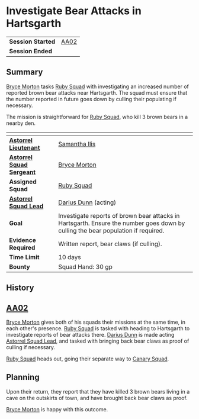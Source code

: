 # Investigate Bear Attacks in Hartsgarth

|||
| --- | --- |
| **Session Started** | [AA02](../sessions/AA02.md) | storyline.2
| **Session Ended** | |

## Summary

[Bryce Morton](../characters/bryce-morton.md) tasks [Ruby Squad](../organisations/astorrel/squads/ruby-squad.md) with investigating an increased number of reported brown bear attacks near Hartsgarth. The squad must ensure that the number reported in future goes down by culling their populating if necessary.

The mission is straightforward for [Ruby Squad](../organisations/astorrel/squads/ruby-squad.md), who kill 3 brown bears in a nearby den.

| []() | |
| --- | --- |
| **[Astorrel Lieutenant](../organisations/astorrel/ranks/astorrel-lieutenant.md)** | [Samantha Ilis](../characters/samantha-ilis.md) |
| **[Astorrel Squad Sergeant](../organisations/astorrel/ranks/astorrel-squad-sergeant.md)** | [Bryce Morton](../characters/bryce-morton.md) |
| **Assigned Squad** | [Ruby Squad](../organisations/astorrel/squads/ruby-squad.md) |
| **[Astorrel Squad Lead](../organisations/astorrel/ranks/astorrel-squad-lead.md)** | [Darius Dunn](../characters/darius-dunn.md) (acting) |
| **Goal** | Investigate reports of brown bear attacks in Hartsgarth. Ensure the number goes down by culling the bear population if required. |
| **Evidence Required** | Written report, bear claws (if culling). |
| **Time Limit** | 10 days |
| **Bounty** | Squad Hand: 30 gp |

## History

## [AA02](../sessions/AA02.md)

[Bryce Morton](../characters/bryce-morton.md) gives both of his squads their missions at the same time, in each other's presence. [Ruby Squad](../organisations/astorrel/squads/ruby-squad.md) is tasked with heading to Hartsgarth to investigate reports of bear attacks there. [Darius Dunn](../characters/darius-dunn.md) is made acting [Astorrel Squad Lead](../organisations/astorrel/ranks/astorrel-squad-lead.md), and tasked with bringing back bear claws as proof of culling if necessary.

[Ruby Squad](../organisations/astorrel/squads/ruby-squad.md) heads out, going their separate way to [Canary Squad](../organisations/astorrel/squads/canary-squad.md).

## Planning

Upon their return, they report that they have killed 3 brown bears living in a cave on the outskirts of town, and have brought back bear claws as proof.

[Bryce Morton](../characters/bryce-morton.md) is happy with this outcome.
